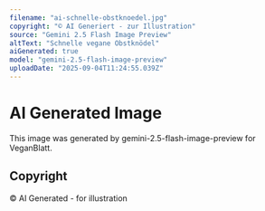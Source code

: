 ```yaml
---
filename: "ai-schnelle-obstknoedel.jpg"
copyright: "© AI Generiert - zur Illustration"
source: "Gemini 2.5 Flash Image Preview"
altText: "Schnelle vegane Obstknödel"
aiGenerated: true
model: "gemini-2.5-flash-image-preview"
uploadDate: "2025-09-04T11:24:55.039Z"
---
```


# AI Generated Image

This image was generated by gemini-2.5-flash-image-preview for VeganBlatt.

## Copyright
© AI Generated - for illustration
